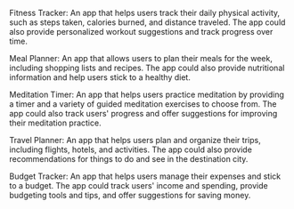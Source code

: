 Fitness Tracker: An app that helps users track their daily physical activity, such as steps taken, calories burned, and distance traveled. The app could also provide personalized workout suggestions and track progress over time.

Meal Planner: An app that allows users to plan their meals for the week, including shopping lists and recipes. The app could also provide nutritional information and help users stick to a healthy diet.

Meditation Timer: An app that helps users practice meditation by providing a timer and a variety of guided meditation exercises to choose from. The app could also track users' progress and offer suggestions for improving their meditation practice.

Travel Planner: An app that helps users plan and organize their trips, including flights, hotels, and activities. The app could also provide recommendations for things to do and see in the destination city.

Budget Tracker: An app that helps users manage their expenses and stick to a budget. The app could track users' income and spending, provide budgeting tools and tips, and offer suggestions for saving money.
